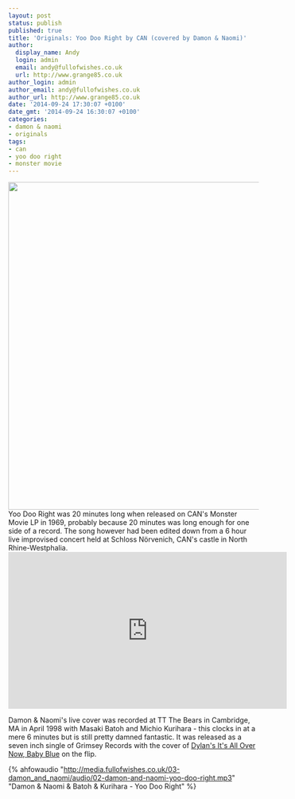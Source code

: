 ```yaml
---
layout: post
status: publish
published: true
title: 'Originals: Yoo Doo Right by CAN (covered by Damon & Naomi)'
author:
  display_name: Andy
  login: admin
  email: andy@fullofwishes.co.uk
  url: http://www.grange85.co.uk
author_login: admin
author_email: andy@fullofwishes.co.uk
author_url: http://www.grange85.co.uk
date: '2014-09-24 17:30:07 +0100'
date_gmt: '2014-09-24 16:30:07 +0100'
categories:
- damon & naomi
- originals
tags:
- can
- yoo doo right
- monster movie
---
```

<p><img src="http://media.fullofwishes.co.uk.s3.amazonaws.com/00-misc/pictures/can-hovercraft.jpg" width="950" height="658" class="aligncenter" /><br />
Yoo Doo Right was 20 minutes long when released on CAN's Monster Movie LP in 1969, probably because 20 minutes was long enough for one side of a record. The song however had been edited down from a 6 hour live improvised concert held at Schloss Nörvenich, CAN's castle in North Rhine-Westphalia.<br />
<iframe width="560" height="315" src="https://www.youtube.com/embed/tlMFm9touZ8" frameborder="0" allowfullscreen></iframe>
<p>Damon & Naomi's live cover was recorded at TT The Bears in Cambridge, MA in April 1998 with Masaki Batoh and Michio Kurihara - this clocks in at a mere 6 minutes but is still pretty damned fantastic. It was released as a seven inch single of Grimsey Records with the cover of <a href="/2013/10/originals-its-all-over-now-baby-blue-by-bob-dylan-covered-by-damon-naomi/" title="Originals: It’s All Over Now, Baby Blue by Bob Dylan (covered by Damon & Naomi)">Dylan's It's All Over Now, Baby Blue</a> on the flip.</p>

{% ahfowaudio "http://media.fullofwishes.co.uk/03-damon_and_naomi/audio/02-damon-and-naomi-yoo-doo-right.mp3" "Damon & Naomi & Batoh & Kurihara - Yoo Doo Right" %}

